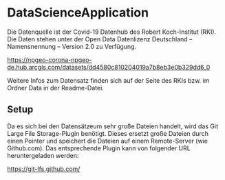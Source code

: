 # DataScienceApplication
Die Datenquelle ist der Covid-19 Datenhub des Robert Koch-Institut (RKI). Die Daten stehen unter der Open Data Datenlizenz Deutschland – Namensnennung – Version 2.0 zu Verfügung.

https://npgeo-corona-npgeo-de.hub.arcgis.com/datasets/dd4580c810204019a7b8eb3e0b329dd6_0

Weitere Infos zum Datensatz finden sich auf der Seite des RKIs bzw. im Ordner Data in der Readme-Datei.

## Setup
Da es sich bei den Datensätzeum sehr große Dateien handelt, wird das Git Large File Storage-Plugin benötigt. Dieses ersetzt große Dateien durch einen Pointer und speichert die Dateien auf einem Remote-Server (wie Github.com). Das entsprechende Plugin kann von folgender URL heruntergeladen werden:

https://git-lfs.github.com/
